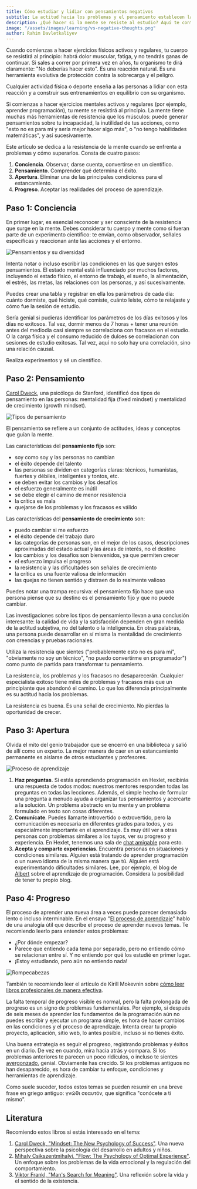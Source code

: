```yaml
---
title: Cómo estudiar y lidiar con pensamientos negativos
subtitle: La actitud hacia los problemas y el pensamiento establecen las condiciones para el crecimiento.
description: ¿Qué hacer si la mente se resiste al estudio? Aquí te contamos los pasos concretos que te ayudarán a aprender programación de manera efectiva.
image: "/assets/images/learning/vs-negative-thoughts.png"
author: Rahim Davletkaliyev
---
```


Cuando comienzas a hacer ejercicios físicos activos y regulares, tu cuerpo se resistirá al principio: habrá dolor muscular, fatiga, y no tendrás ganas de continuar. Si sales a correr por primera vez en años, tu organismo te dirá claramente: "No deberías hacer esto". Es una reacción natural. Es una herramienta evolutiva de protección contra la sobrecarga y el peligro.

Cualquier actividad física o deporte enseña a las personas a lidiar con esta reacción y a construir sus entrenamientos en equilibrio con su organismo.

Si comienzas a hacer ejercicios mentales activos y regulares (por ejemplo, aprender programación), tu mente se resistirá al principio. La mente tiene muchas más herramientas de resistencia que los músculos: puede generar pensamientos sobre tu incapacidad, la inutilidad de tus acciones, como "esto no es para mí y sería mejor hacer algo más", o "no tengo habilidades matemáticas", y así sucesivamente.

Este artículo se dedica a la resistencia de la mente cuando se enfrenta a problemas y cómo superarlos. Consta de cuatro pasos:

1. **Conciencia**. Observar, darse cuenta, convertirse en un científico.
2. **Pensamiento**. Comprender qué determina el éxito.
3. **Apertura**. Eliminar una de las principales condiciones para el estancamiento.
4. **Progreso**. Aceptar las realidades del proceso de aprendizaje.

## Paso 1: Conciencia

En primer lugar, es esencial reconocer y ser consciente de la resistencia que surge en la mente. Debes considerar tu cuerpo y mente como si fueran parte de un experimento científico: te envían, como observador, señales específicas y reaccionan ante las acciones y el entorno.

![Pensamientos y su diversidad](/assets/images/learning/learning_1.png)

Intenta notar o incluso escribir las condiciones en las que surgen estos pensamientos. El estado mental está influenciado por muchos factores, incluyendo el estado físico, el entorno de trabajo, el sueño, la alimentación, el estrés, las metas, las relaciones con las personas, y así sucesivamente.

Puedes crear una tabla y registrar en ella los parámetros de cada día: cuánto dormiste, qué hiciste, qué comiste, cuánto leíste, cómo te relajaste y cómo fue la sesión de estudio.

Sería genial si pudieras identificar los parámetros de los días exitosos y los días no exitosos. Tal vez, dormir menos de 7 horas + tener una reunión antes del mediodía casi siempre se correlaciona con fracasos en el estudio. O la carga física y el consumo reducido de dulces se correlacionan con sesiones de estudio exitosas. Tal vez, aquí no solo hay una correlación, sino una relación causal.

Realiza experimentos y sé un científico.

## Paso 2: Pensamiento

[Carol Dweck](https://es.wikipedia.org/wiki/Carol_Dweck), una psicóloga de Stanford, identificó dos tipos de pensamiento en las personas: mentalidad fija (fixed mindset) y mentalidad de crecimiento (growth mindset).

![Tipos de pensamiento](/assets/images/learning/learning_2.png)

El pensamiento se refiere a un conjunto de actitudes, ideas y conceptos que guían la mente.

Las características del **pensamiento fijo** son:

- soy como soy y las personas no cambian
- el éxito depende del talento
- las personas se dividen en categorías claras: técnicos, humanistas, fuertes y débiles, inteligentes y tontos, etc.
- se deben evitar los cambios y los desafíos
- el esfuerzo generalmente es inútil
- se debe elegir el camino de menor resistencia
- la crítica es mala
- quejarse de los problemas y los fracasos es válido

Las características del **pensamiento de crecimiento** son:

- puedo cambiar si me esfuerzo
- el éxito depende del trabajo duro
- las categorías de personas son, en el mejor de los casos, descripciones aproximadas del estado actual y las áreas de interés, no el destino
- los cambios y los desafíos son bienvenidos, ya que permiten crecer
- el esfuerzo impulsa el progreso
- la resistencia y las dificultades son señales de crecimiento
- la crítica es una fuente valiosa de información
- las quejas no tienen sentido y distraen de lo realmente valioso

Puedes notar una trampa recursiva: el pensamiento fijo hace que una persona piense que su destino es el pensamiento fijo y que no puede cambiar.

Las investigaciones sobre los tipos de pensamiento llevan a una conclusión interesante: la calidad de vida y la satisfacción dependen en gran medida de la actitud subjetiva, no del talento o la inteligencia. En otras palabras, una persona puede desarrollar en sí misma la mentalidad de crecimiento con creencias y pruebas racionales.

Utiliza la resistencia que sientes ("probablemente esto no es para mí", "obviamente no soy un técnico", "no puedo convertirme en programador") como punto de partida para transformar tu pensamiento.

La resistencia, los problemas y los fracasos no desaparecerán. Cualquier especialista exitoso tiene miles de problemas y fracasos más que un principiante que abandonó el camino. Lo que los diferencia principalmente es su actitud hacia los problemas.

La resistencia es buena. Es una señal de crecimiento. No pierdas la oportunidad de crecer.

## Paso 3: Apertura

Olvida el mito del genio trabajador que se encerró en una biblioteca y salió de allí como un experto. La mejor manera de caer en un estancamiento permanente es aislarse de otros estudiantes y profesores.

![Proceso de aprendizaje](/assets/images/learning/learning_3.png)

1. **Haz preguntas**. Si estás aprendiendo programación en Hexlet, recibirás una respuesta de todos modos: nuestros mentores responden todas las preguntas en todas las lecciones. Además, el simple hecho de formular una pregunta a menudo ayuda a organizar tus pensamientos y acercarte a la solución. Un problema abstracto en tu mente y un problema formulado en texto son cosas diferentes.
2. **Comunícate**. Puedes llamarte introvertido o extrovertido, pero la comunicación es necesaria en diferentes grados para todos, y es especialmente importante en el aprendizaje. Es muy útil ver a otras personas con problemas similares a los tuyos, ver su progreso y experiencia. En Hexlet, tenemos una sala de [chat amigable](https://t.me/hexletcommunity/) para esto.
3. **Acepta y comparte experiencias**. Encuentra personas en situaciones y condiciones similares. Alguien está tratando de aprender programación o un nuevo idioma de la misma manera que tú. Alguien está experimentando dificultades similares. Lee, por ejemplo, el blog de [Albert](https://medium.com/@sayoBye) sobre el aprendizaje de programación. Considera la posibilidad de tener tu propio blog.

## Paso 4: Progreso

El proceso de aprender una nueva área a veces puede parecer demasiado lento o incluso interminable. En el ensayo "[El proceso de aprendizaje](https://rakh.im/learning/)" hablo de una analogía útil que describe el proceso de aprender nuevos temas. Te recomiendo leerlo para entender estos problemas:

- ¿Por dónde empezar?
- Parece que entiendo cada tema por separado, pero no entiendo cómo se relacionan entre sí. Y no entiendo por qué los estudié en primer lugar.
- ¡Estoy estudiando, pero aún no entiendo nada!

![Rompecabezas](/assets/images/learning/learning_4.png)

También te recomiendo leer el artículo de Kirill Mokevnin sobre [cómo leer libros profesionales de manera efectiva](https://ru.hexlet.io/blog/posts/how-to-read-books).

La falta temporal de progreso visible es normal, pero la falta prolongada de progreso es un signo de problemas fundamentales. Por ejemplo, si después de seis meses de aprender los fundamentos de la programación aún no puedes escribir y ejecutar un programa simple, es hora de hacer cambios en las condiciones y el proceso de aprendizaje. Intenta crear tu propio proyecto, aplicación, sitio web, lo antes posible, incluso si no tienes éxito.

Una buena estrategia es seguir el progreso, registrando problemas y éxitos en un diario. De vez en cuando, mira hacia atrás y compara. Si los problemas anteriores te parecen un poco ridículos, o incluso te sientes [avergonzado](https://hello.rakh.im/how_to_evaluate_personal_growth/), genial. Obviamente has crecido. Si los problemas antiguos no han desaparecido, es hora de cambiar tu enfoque, condiciones y herramientas de aprendizaje.

Como suele suceder, todos estos temas se pueden resumir en una breve frase en griego antiguo: γνῶθι σεαυτόν, que significa "conócete a ti mismo".

## Literatura

Recomiendo estos libros si estás interesado en el tema:

1. [Carol Dweck, "Mindset: The New Psychology of Success"](https://www.amazon.com/Mindset-Psychology-Carol-S-Dweck/dp/0345472322). Una nueva perspectiva sobre la psicología del desarrollo en adultos y niños.
2. [Mihaly Csikszentmihalyi, "Flow: The Psychology of Optimal Experience"](https://www.amazon.com/Flow-Psychology-Experience-Perennial-Classics/dp/0061339202). Un enfoque sobre los problemas de la vida emocional y la regulación del comportamiento.
3. [Viktor Frankl, "Man's Search for Meaning"](https://www.amazon.com/Mans-Search-Meaning-Viktor-Frankl/dp/080701429X). Una reflexión sobre la vida y el sentido de la existencia.
